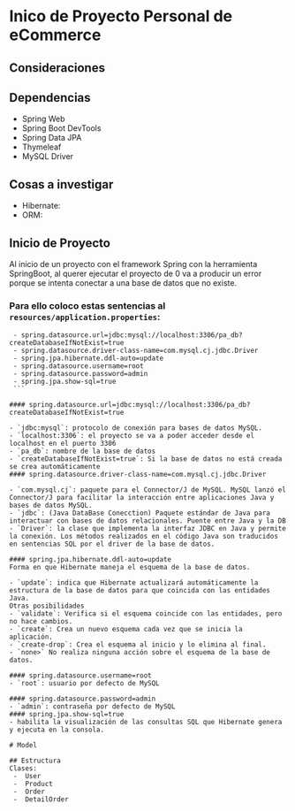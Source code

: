 # Inico de Proyecto Personal de eCommerce

## Consideraciones
## Dependencias
 - Spring Web
 - Spring Boot DevTools
 - Spring Data JPA
 - Thymeleaf
 - MySQL Driver
## Cosas a investigar
- Hibernate: 
- ORM:
 
## Inicio de Proyecto
Al inicio de un proyecto con el framework Spring con la herramienta SpringBoot, al querer ejecutar el proyecto de 0 va a producir un error porque se intenta conectar a una base de datos que no existe. 

### Para ello coloco estas sentencias al `resources/application.properties`:
   ```
    - spring.datasource.url=jdbc:mysql://localhost:3306/pa_db?createDatabaseIfNotExist=true
    - spring.datasource.driver-class-name=com.mysql.cj.jdbc.Driver
    - spring.jpa.hibernate.ddl-auto=update
    - spring.datasource.username=root 
    - spring.datasource.password=admin
    - spring.jpa.show-sql=true
    ```

#### spring.datasource.url=jdbc:mysql://localhost:3306/pa_db?createDatabaseIfNotExist=true

   - `jdbc:mysql`: protocolo de conexión para bases de datos MySQL. 
   - `localhost:3306`: el proyecto se va a poder acceder desde el localhost en el puerto 3306
   - `pa_db`: nombre de la base de datos
   - `createDatabaseIfNotExist=true`: Si la base de datos no está creada se crea automáticamente 
#### spring.datasource.driver-class-name=com.mysql.cj.jdbc.Driver
 
- `com.mysql.cj`: paquete para el Connector/J de MySQL. MySQL lanzó el Connector/J para facilitar la interacción entre aplicaciones Java y bases de datos MySQL.
- `jdbc`: (Java DataBase Conecction) Paquete estándar de Java para interactuar con bases de datos relacionales. Puente entre Java y la DB
- `Driver`: la clase que implementa la interfaz JDBC en Java y permite la conexión. Los métodos realizados en el código Java son traducidos en sentencias SQL por el driver de la base de datos.

#### spring.jpa.hibernate.ddl-auto=update
   Forma en que Hibernate maneja el esquema de la base de datos. 

- `update`: indica que Hibernate actualizará automáticamente la estructura de la base de datos para que coincida con las entidades Java.
   Otras posibilidades
   - `validate`: Verifica si el esquema coincide con las entidades, pero no hace cambios.
   - `create`: Crea un nuevo esquema cada vez que se inicia la aplicación.
   - `create-drop`: Crea el esquema al inicio y lo elimina al final.
   - `none>` No realiza ninguna acción sobre el esquema de la base de datos.

#### spring.datasource.username=root 
- `root`: usuario por defecto de MySQL

#### spring.datasource.password=admin
- `admin`: contraseña por defecto de MySQL 
#### spring.jpa.show-sql=true
- habilita la visualización de las consultas SQL que Hibernate genera y ejecuta en la consola.

# Model

## Estructura
Clases:
    -  User
    -  Product
    -  Order
    -  DetailOrder
